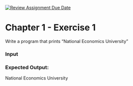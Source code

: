 [![Review Assignment Due Date](https://classroom.github.com/assets/deadline-readme-button-24ddc0f5d75046c5622901739e7c5dd533143b0c8e959d652212380cedb1ea36.svg)](https://classroom.github.com/a/TWDutdgz)
# Chapter 1 - Exercise 1 
Write a program that prints “National Economics University”

### Input

### Expected Output: 
National Economics University
